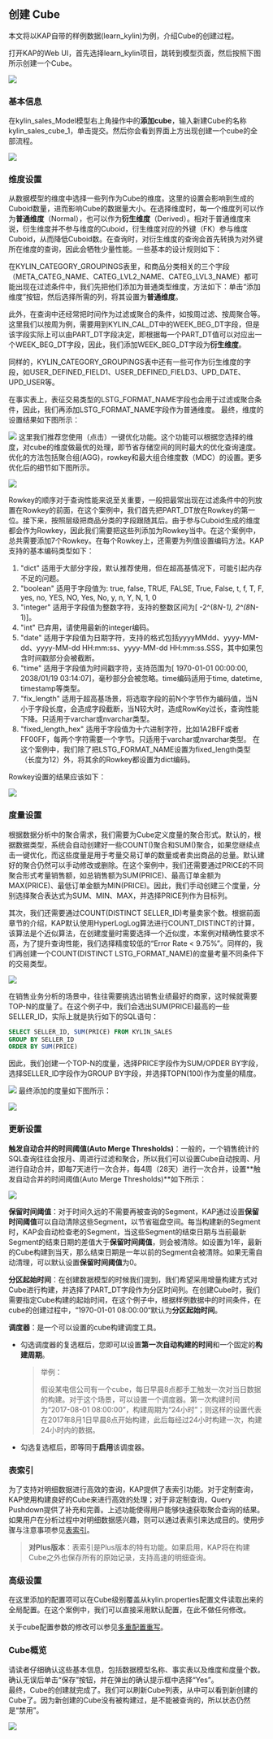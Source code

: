 ## 创建 Cube

本文将以KAP自带的样例数据(learn_kylin)为例，介绍Cube的创建过程。


打开KAP的Web UI，首先选择learn_kylin项目，跳转到模型页面，然后按照下图所示创建一个Cube。

![](images/createcube_1.png)



### 基本信息

在kylin_sales_Model模型右上角操作中的**添加cube**，输入新建Cube的名称kylin_sales_cube_1，单击提交。然后你会看到界面上方出现创建一个cube的全部流程。

![](images/createcube_2.1.png)



### 维度设置

从数据模型的维度中选择一些列作为Cube的维度。这里的设置会影响到生成的Cuboid数量，进而影响Cube的数据量大小。在选择维度时，每一个维度列可以作为**普通维度**（Normal），也可以作为**衍生维度**（Derived）。相对于普通维度来说，衍生维度并不参与维度的Cuboid，衍生维度对应的外键（FK）参与维度Cuboid，从而降低Cuboid数。在查询时，对衍生维度的查询会首先转换为对外键所在维度的查询，因此会牺牲少量性能。一些基本的设计规则如下：

在KYLIN\_CATEGORY\_GROUPINGS表里，和商品分类相关的三个字段（META\_CATEG\_NAME、CATEG\_LVL2\_NAME、CATEG\_LVL3\_NAME）都可能出现在过滤条件中，我们先把他们添加为普通类型维度，方法如下：单击“添加维度”按钮，然后选择所需的列，将其设置为**普通维度**。

此外，在查询中还经常把时间作为过滤或聚合的条件，如按周过滤、按周聚合等。这里我们以按周为例，需要用到KYLIN_CAL_DT中的WEEK_BEG_DT字段，但是该字段实际上可以由PART_DT字段决定，即根据每一个PART_DT值可以对应出一个WEEK_BEG_DT字段，因此，我们添加WEEK_BEG_DT字段为**衍生维度**。

同样的，KYLIN_CATEGORY_GROUPINGS表中还有一些可作为衍生维度的字段，如USER_DEFINED_FIELD1、USER_DEFINED_FIELD3、UPD_DATE、UPD_USER等。

在事实表上，表征交易类型的LSTG_FORMAT_NAME字段也会用于过滤或聚合条件，因此，我们再添加LSTG_FORMAT_NAME字段作为普通维度。
最终，维度的设置结果如下图所示：

![](images/createcube_3.png)
这里我们推荐您使用（点击）一键优化功能。这个功能可以根据您选择的维度，对cube的维度做最优的处理，即节省存储空间的同时最大的优化查询速度。优化的方法包括聚合组(AGG)，rowkey和最大组合维度数（MDC）的设置。更多优化后的细节如下图所示。

![](images/createcube_9.png)



Rowkey的顺序对于查询性能来说至关重要，一般把最常出现在过滤条件中的列放置在Rowkey的前面，在这个案例中，我们首先把PART_DT放在Rowkey的第一位。接下来，按照层级把商品分类的字段跟随其后。由于参与Cuboid生成的维度都会作为Rowkey，因此我们需要把这些列添加为Rowkey当中。在这个案例中，总共需要添加7个Rowkey。在每个Rowkey上，还需要为列值设置编码方法。KAP支持的基本编码类型如下：

1. "dict" 适用于大部分字段，默认推荐使用，但在超高基情况下，可能引起内存不足的问题。
2. "boolean" 适用于字段值为: true, false, TRUE, FALSE, True, False, t, f, T, F, yes, no, YES, NO, Yes, No, y, n, Y, N, 1, 0
3. "integer" 适用于字段值为整数字符，支持的整数区间为[ -2^(8*N-1), 2^(8*N-1)]。
4. "int" 已弃用，请使用最新的integer编码。
5. "date" 适用于字段值为日期字符，支持的格式包括yyyyMMdd、yyyy-MM-dd、yyyy-MM-dd HH:mm:ss、yyyy-MM-dd HH:mm:ss.SSS，其中如果包含时间戳部分会被截断。
6. "time" 适用于字段值为时间戳字符，支持范围为[ 1970-01-01 00:00:00, 2038/01/19 03:14:07]，毫秒部分会被忽略。time编码适用于time, datetime, timestamp等类型。
7. "fix_length" 适用于超高基场景，将选取字段的前N个字节作为编码值，当N小于字段长度，会造成字段截断，当N较大时，造成RowKey过长，查询性能下降。只适用于varchar或nvarchar类型。
8. "fixed_length_hex" 适用于字段值为十六进制字符，比如1A2BFF或者FF00FF，每两个字符需要一个字节。只适用于varchar或nvarchar类型。
   在这个案例中，我们除了把LSTG_FORMAT_NAME设置为fixed_length类型（长度为12）外，将其余的Rowkey都设置为dict编码。 

Rowkey设置的结果应该如下：

![](images/createcube_10.png)



### 度量设置

根据数据分析中的聚合需求，我们需要为Cube定义度量的聚合形式。默认的，根据数据类型，系统会自动创建好一些COUNT()聚合和SUM()聚合，如果您继续点击一键优化，而这些度量是用于考量交易订单的数量或者卖出商品的总量。默认建好的聚合仍然可以手动修改或删除。在这个案例中，我们还需要通过PRICE的不同聚合形式考量销售额，如总销售额为SUM(PRICE)、最高订单金额为MAX(PRICE)、最低订单金额为MIN(PRICE)。因此，我们手动创建三个度量，分别选择聚合表达式为SUM、MIN、MAX，并选择PRICE列作为目标列。

其次，我们还需要通过COUNT(DISTINCT SELLER_ID)考量卖家个数。根据前面章节的介绍，KAP默认使用HyperLogLog算法进行COUNT_DISTINCT的计算，该算法是个近似算法，在创建度量时需要选择一个近似度，本案例对精确性要求不高，为了提升查询性能，我们选择精度较低的“Error Rate < 9.75%”。同样的，我们再创建一个COUNT(DISTINCT LSTG_FORMAT_NAME)的度量考量不同条件下的交易类型。

![](images/createcube_5.png)

在销售业务分析的场景中，往往需要挑选出销售业绩最好的商家，这时候就需要TOP-N的度量了。在这个例子中，我们会选出SUM(PRICE)最高的一些SELLER_ID，实际上就是执行如下的SQL语句：

```sql
SELECT SELLER_ID, SUM(PRICE) FROM KYLIN_SALES 
GROUP BY SELLER_ID 
ORDER BY SUM(PRICE)
```
因此，我们创建一个TOP-N的度量，选择PRICE字段作为SUM/OPDER BY字段，选择SELLER_ID字段作为GROUP BY字段，并选择TOPN(100)作为度量的精度。

![](images/createcube_6.png)
最终添加的度量如下图所示：

![](images/createcube_4.png)



### 更新设置

**触发自动合并的时间阈值(Auto Merge Thresholds)**：一般的，一个销售统计的SQL查询往往会按月、周进行过滤和聚合，所以我们可以设置Cube自动按周、月进行自动合并，即每7天进行一次合并，每4周（28天）进行一次合并，设置**触发自动合并的时间阈值(Auto Merge Thresholds)**如下所示：

![](images/createcube_8.png)

**保留时间阈值**：对于时间久远的不需要再被查询的Segment，KAP通过设置**保留时间阈值**可以自动清除这些Segment，以节省磁盘空间。每当构建新的Segment时，KAP会自动检查老的Segment，当这些Segment的结束日期与当前最新Segment的结束日期的差值大于**保留时间阈值**，则会被清除。如设置为1年，最新的Cube构建到当天，那么结束日期是一年以前的Segment会被清除。如果无需自动清理，可以默认设置**保留时间阈值**为0。

**分区起始时间**：在创建数据模型的时候我们提到，我们希望采用增量构建方式对Cube进行构建，并选择了PART_DT字段作为分区时间列。在创建Cube时，我们需要指定Cube构建的起始时间，在这个例子中，根据样例数据中的时间条件，在cube的创建过程中，“1970-01-01 08:00:00“默认为**分区起始时间**。

**调度器**：是一个可以设置的cube构建调度工具。

- 勾选调度器的复选框后，您即可以设置**第一次自动构建的时间**和一个固定的**构建周期**。

  > 举例：
  >
  > 假设某电信公司有一个cube，每日早晨8点都手工触发一次对当日数据的构建。对于这个场景，可以设置一个调度器。第一次构建时间为“2017-08-01 08:00:00”，构建周期为“24小时”；则这样的设置代表在2017年8月1日早晨8点开始构建，此后每经过24小时构建一次，构建24小时内的数据。

- 勾选复选框后，即等同于**启用**该调度器。



### 表索引

为了支持对明细数据进行高效的查询，KAP提供了表索引功能。对于定制查询，KAP使用构建良好的Cube来进行高效的处理；对于非定制查询，Query Pushdown提供了补充和完善。上述功能使得用户能够快速获取聚合查询的结果。如果用户在分析过程中对明细数据感兴趣，则可以通过表索引来达成目的。使用步骤与注意事项参见[表索引](table_index.cn.md)。

> **对Plus版本**：表索引是Plus版本的特有功能。如果启用，KAP将在构建Cube之外也保存所有的原始记录，支持高速的明细查询。



### 高级设置

在这里添加的配置项可以在Cube级别覆盖从kylin.properties配置文件读取出来的全局配置。在这个案例中，我们可以直接采用默认配置，在此不做任何修改。

关于cube配置参数的修改可以参见[多重配置重写](../../config/config_override.cn.md)。
​	

### Cube概览

请读者仔细确认这些基本信息，包括数据模型名称、事实表以及维度和度量个数。确认无误后单击“保存”按钮，并在弹出的确认提示框中选择“Yes”。
​	
最终，Cube的创建就完成了。我们可以刷新Cube列表，从中可以看到新创建的Cube了。因为新创建的Cube没有被构建过，是不能被查询的，所以状态仍然是“禁用”。

![](images/createcube_11.png)
